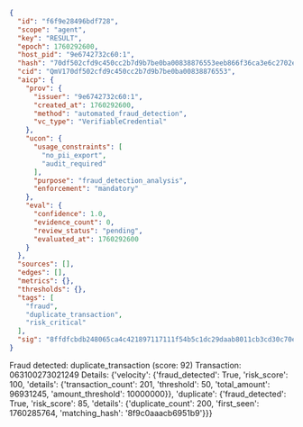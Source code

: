 ```json
{
  "id": "f6f9e28496bdf728",
  "scope": "agent",
  "key": "RESULT",
  "epoch": 1760292600,
  "host_pid": "9e6742732c60:1",
  "hash": "70df502cfd9c450cc2b7d9b7be0ba00838876553eeb866f36ca3e6c2702e1094",
  "cid": "QmV170df502cfd9c450cc2b7d9b7be0ba00838876553",
  "aicp": {
    "prov": {
      "issuer": "9e6742732c60:1",
      "created_at": 1760292600,
      "method": "automated_fraud_detection",
      "vc_type": "VerifiableCredential"
    },
    "ucon": {
      "usage_constraints": [
        "no_pii_export",
        "audit_required"
      ],
      "purpose": "fraud_detection_analysis",
      "enforcement": "mandatory"
    },
    "eval": {
      "confidence": 1.0,
      "evidence_count": 0,
      "review_status": "pending",
      "evaluated_at": 1760292600
    }
  },
  "sources": [],
  "edges": [],
  "metrics": {},
  "thresholds": {},
  "tags": [
    "fraud",
    "duplicate_transaction",
    "risk_critical"
  ],
  "sig": "8ffdfcbdb248065ca4c421897117111f54b5c1dc29daab8011cb3cd30c70e24c"
}
```

Fraud detected: duplicate_transaction (score: 92)
Transaction: 063100273021249
Details: {'velocity': {'fraud_detected': True, 'risk_score': 100, 'details': {'transaction_count': 201, 'threshold': 50, 'total_amount': 96931245, 'amount_threshold': 10000000}}, 'duplicate': {'fraud_detected': True, 'risk_score': 85, 'details': {'duplicate_count': 200, 'first_seen': 1760285764, 'matching_hash': '8f9c0aaacb6951b9'}}}